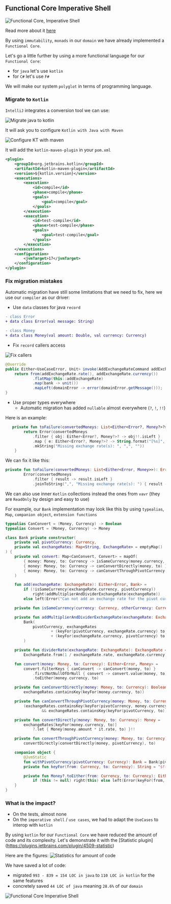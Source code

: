 ## Functional Core Imperative Shell
![Functional Core, Imperative Shell](../../docs/img/functional-core-imperative-shell.png)

Read more about it [here](https://kennethlange.com/functional-core-imperative-shell/)

By using `immutability`, `monads` in our `domain` we have already implemented a `Functional Core`.

Let's go a little further by using a more functional language for our `Functional Core`:
- for `java` let's use `kotlin`
- for `C#` let's use `F#`

We will make our system `polyglot` in terms of programming language.

### Migrate to `Kotlin`
`IntelliJ` integrates a conversion tool we can use:

![Migrate java to kotlin](img/fcis-migrate-files-to-kt.png)

It will ask you to configure `Kotlin with Java with Maven`

![Configure KT with maven](img/fcis-configure-kt.png)

It will add the `kotlin-maven-plugin` in your `pom.xml`
```xml
<plugin>
    <groupId>org.jetbrains.kotlin</groupId>
    <artifactId>kotlin-maven-plugin</artifactId>
    <version>${kotlin.version}</version>
    <executions>
        <execution>
            <id>compile</id>
            <phase>compile</phase>
            <goals>
                <goal>compile</goal>
            </goals>
        </execution>
        <execution>
            <id>test-compile</id>
            <phase>test-compile</phase>
            <goals>
                <goal>test-compile</goal>
            </goals>
        </execution>
    </executions>
    <configuration>
        <jvmTarget>17</jvmTarget>
    </configuration>
</plugin>
```

### Fix migration mistakes
Automatic migration have still some limitations that we need to fix, here we use our `compiler` as our driver:
- Use `data` classes for java `record`

```diff kotlin
- class Error
+ data class Error(val message: String)

- class Money
+ data class Money(val amount: Double, val currency: Currency)
```

- Fix `record` callers access

![Fix callers](img/fcis-access-to-val-property.png)

```java
@Override
public Either<UseCaseError, Unit> invoke(AddExchangeRateCommand addExchangeRate) {
    return from(addExchangeRate.rate(), addExchangeRate.currency())
            .flatMap(this::addExchangeRate)
            .map(bank -> unit())
            .mapLeft(domainError -> error(domainError.getMessage()));
}
```

- Use proper types everywhere
  - Automatic migration has added `nullable` almost everywhere (`?`, `!`, `!!`)

Here is an example:
```kotlin
   private fun toFailure(convertedMoneys: List<Either<Error?, Money?>?>): Error {
        return Error(convertedMoneys
            .filter { obj: Either<Error?, Money?>? -> obj!!.isLeft }
            .map { e: Either<Error?, Money?>? -> String.format("[%s]", e!!.left.message()) }
            .mkString("Missing exchange rate(s): ", ",", ""))
    }
```

We can fix it like this:
```kotlin
private fun toFailure(convertedMoneys: List<Either<Error, Money>>): Error =
        Error(convertedMoneys
            .filter { result -> result.isLeft }
            .joinToString(",", "Missing exchange rate(s): ") { result -> String.format("[%s]", result.left.message) })
```

We can also use inner `Kotlin` collections instead the ones from `vavr` (they are `ReadOnly` by design and easy to use)

For example, our `Bank` implementation may look like this by using `typealias`, `Map`, `companion object`, `extension functions`

```kotlin
typealias CanConvert = (Money, Currency) -> Boolean
typealias Convert = (Money, Currency) -> Money

class Bank private constructor(
    private val pivotCurrency: Currency,
    private val exchangeRates: Map<String, ExchangeRate> = emptyMap()
) {
    private val convert: Map<CanConvert, Convert> = mapOf(
        { money: Money, to: Currency -> isSameCurrency(money.currency, to) } to { money: Money, _: Currency -> money },
        { money: Money, to: Currency -> canConvertDirectly(money, to) } to { money: Money, to: Currency -> convertDirectly(money, to) },
        { money: Money, to: Currency -> canConvertThroughPivotCurrency(money, to) } to { money: Money, to: Currency -> convertThroughPivotCurrency(money, to) }
    )

    fun add(exchangeRate: ExchangeRate): Either<Error, Bank> =
        if (!isSameCurrency(exchangeRate.currency, pivotCurrency))
            right(addMultiplierAndDividerExchangeRate(exchangeRate))
        else left(Error("Can not add an exchange rate for the pivot currency"))

    private fun isSameCurrency(currency: Currency, otherCurrency: Currency): Boolean = currency == otherCurrency

    private fun addMultiplierAndDividerExchangeRate(exchangeRate: ExchangeRate): Bank =
        Bank(
            pivotCurrency, exchangeRates
                    + (keyFor(pivotCurrency, exchangeRate.currency) to exchangeRate)
                    + (keyFor(exchangeRate.currency, pivotCurrency) to dividerRate(exchangeRate))
        )

    private fun dividerRate(exchangeRate: ExchangeRate): ExchangeRate =
        ExchangeRate.from(1 / exchangeRate.rate, exchangeRate.currency).orNull

    fun convert(money: Money, to: Currency): Either<Error, Money> =
        convert.filterKeys { canConvert -> canConvert(money, to) }
            .firstNotNullOfOrNull { convert -> convert.value(money, to) }
            .toEither(money.currency, to)

    private fun canConvertDirectly(money: Money, to: Currency): Boolean =
        exchangeRates.containsKey(keyFor(money.currency, to))

    private fun canConvertThroughPivotCurrency(money: Money, to: Currency): Boolean =
        (exchangeRates.containsKey(keyFor(pivotCurrency, money.currency))
                && exchangeRates.containsKey(keyFor(pivotCurrency, to)))

    private fun convertDirectly(money: Money, to: Currency): Money =
        exchangeRates[keyFor(money.currency, to)]
            ?.let { Money(money.amount * it.rate, to) }!!

    private fun convertThroughPivotCurrency(money: Money, to: Currency): Money =
        convertDirectly(convertDirectly(money, pivotCurrency), to)

    companion object {
        @JvmStatic
        fun withPivotCurrency(pivotCurrency: Currency): Bank = Bank(pivotCurrency)
        private fun keyFor(from: Currency, to: Currency): String = "$from->$to"

        private fun Money?.toEither(from: Currency, to: Currency): Either<Error, Money> =
            if (this != null) right(this) else left(Error(keyFor(from, to)))
    }
}
```

### What is the impact?
- On the tests, almost none
- On the `imperative shell` / `use cases`, we had to adapt the `UseCases` to interop with `kotlin`

By using `kotlin` for our `Functional Core` we have reduced the amount of code and its complexity. Let's demonstrate it with the [Statistic plugin]
(https://plugins.jetbrains.com/plugin/4509-statistic) 

Here are the figures:
![Statistics for amount of code](img/fcis-statistic.png)

We have saved a lot of code: 
- migrated `993 - 839 = 154 LOC in java` to `110 LOC in kotlin` for the same features
- concretely saved `44 LOC of java` meaning `28.6%` of our `domain`

![Functional Core Imperative Shell](../../docs/img/fcis.png)